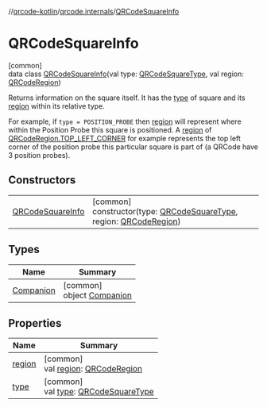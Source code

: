 //[qrcode-kotlin](../../../index.md)/[qrcode.internals](../index.md)/[QRCodeSquareInfo](index.md)

# QRCodeSquareInfo

[common]\
data class [QRCodeSquareInfo](index.md)(val type: [QRCodeSquareType](../-q-r-code-square-type/index.md), val region: [QRCodeRegion](../-q-r-code-region/index.md))

Returns information on the square itself. It has the [type](type.md) of square and its [region](region.md) within its relative type.

For example, if `type = POSITION_PROBE` then [region](region.md) will represent where within the Position Probe this square is positioned. A [region](region.md) of [QRCodeRegion.TOP_LEFT_CORNER](../-q-r-code-region/-t-o-p_-l-e-f-t_-c-o-r-n-e-r/index.md) for example represents the top left corner of the position probe this particular square is part of (a QRCode have 3 position probes).

## Constructors

| | |
|---|---|
| [QRCodeSquareInfo](-q-r-code-square-info.md) | [common]<br>constructor(type: [QRCodeSquareType](../-q-r-code-square-type/index.md), region: [QRCodeRegion](../-q-r-code-region/index.md)) |

## Types

| Name | Summary |
|---|---|
| [Companion](-companion/index.md) | [common]<br>object [Companion](-companion/index.md) |

## Properties

| Name | Summary |
|---|---|
| [region](region.md) | [common]<br>val [region](region.md): [QRCodeRegion](../-q-r-code-region/index.md) |
| [type](type.md) | [common]<br>val [type](type.md): [QRCodeSquareType](../-q-r-code-square-type/index.md) |
